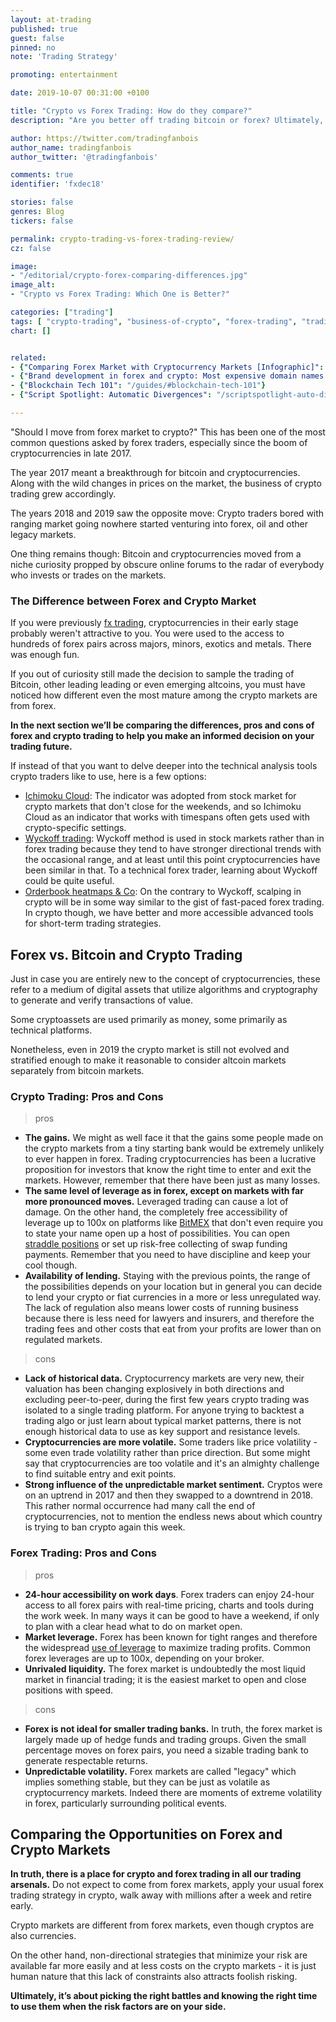 ```yaml
---
layout: at-trading
published: true
guest: false
pinned: no
note: 'Trading Strategy'

promoting: entertainment

date: 2019-10-07 00:31:00 +0100

title: "Crypto vs Forex Trading: How do they compare?"
description: "Are you better off trading bitcoin or forex? Ultimately, it’s about picking the battles, and the right trading strategy."

author: https://twitter.com/tradingfanbois
author_name: tradingfanbois
author_twitter: '@tradingfanbois'

comments: true
identifier: 'fxdec18'

stories: false
genres: Blog
tickers: false

permalink: crypto-trading-vs-forex-trading-review/
cz: false

image:
- "/editorial/crypto-forex-comparing-differences.jpg"
image_alt:
- "Crypto vs Forex Trading: Which One is Better?"

categories: ["trading"]
tags: [ "crypto-trading", "business-of-crypto", "forex-trading", "trading-strategy"]
chart: []


related:
- {"Comparing Forex Market with Cryptocurrency Markets [Infographic]": "https://www.thebusinessofcrypto.com/articles/forex-vs-crypto-markets-infographic/"}
- {"Brand development in forex and crypto: Most expensive domain names [Infographic]": "https://www.thebusinessofcrypto.com/articles/brand-development-forex-crypto-infographic/"}
- {"Blockchain Tech 101": "/guides/#blockchain-tech-101"}
- {"Script Spotlight: Automatic Divergences": "/scriptspotlight-auto-divergences/"}

---
```


"Should I move from forex market to crypto?" This has been one of the most common questions asked by forex traders, especially since the boom of cryptocurrencies in late 2017.

The year 2017 meant a breakthrough for bitcoin and cryptocurrencies. Along with the wild changes in prices on the market, the business of crypto trading grew accordingly.

The years 2018 and 2019 saw the opposite move: Crypto traders bored with ranging market going nowhere started venturing into forex, oil and other legacy markets.

One thing remains though: Bitcoin and cryptocurrencies moved from a niche curiosity propped by obscure online forums to the radar of everybody who invests or trades on the markets.

### The Difference between Forex and Crypto Market

If you were previously [fx trading](https://www.home.saxo/en-gb/products/forex), cryptocurrencies in their early stage probably weren't attractive to you. You were used to the access to hundreds of forex pairs across majors, minors, exotics and metals. There was enough fun.

If you out of curiosity still made the decision to sample the trading of Bitcoin, other leading leading or even emerging altcoins, you must have noticed how different even the most mature among the crypto markets are from forex.

**In the next section we’ll be comparing the differences, pros and cons of forex and crypto trading to help you make an informed decision on your trading future.**

If instead of that you want to delve deeper into the technical analysis tools crypto traders like to use, here is a few options:

* [Ichimoku Cloud](/ichimoku-cloud/): The indicator was adopted from stock market for crypto markets that don't close for the weekends, and so Ichimoku Cloud as an indicator that works with timespans often gets used with crypto-specific settings.
* [Wyckoff trading](/strategy/wyckoff-ranging-markets): Wyckoff method is used in stock markets rather than in forex trading because they tend to have stronger directional trends with the occasional range, and at least until this point cryptocurrencies have been similar in that. To a technical forex trader, learning about Wyckoff could be quite useful.
* [Orderbook heatmaps & Co](/strategy/scalping): On the contrary to Wyckoff, scalping in crypto will be in some way similar to the gist of fast-paced forex trading. In crypto though, we have better and more accessible advanced tools for short-term trading strategies.

## Forex vs. Bitcoin and Crypto Trading

Just in case you are entirely new to the concept of cryptocurrencies, these refer to a medium of digital assets that utilize algorithms and cryptography to generate and verify transactions of value.

Some cryptoassets are used primarily as money, some primarily as technical platforms.

Nonetheless, even in 2019 the crypto market is still not evolved and stratified enough to make it reasonable to consider altcoin markets separately from bitcoin markets.

### Crypto Trading: Pros and Cons

> pros

* **The gains.** We might as well face it that the gains some people made on the crypto markets from a tiny starting bank would be extremely unlikely to ever happen in forex. Trading cryptocurrencies has been a lucrative proposition for investors that know the right time to enter and exit the markets. However, remember that there have been just as many losses.
* **The same level of leverage as in forex, except on markets with far more pronounced moves.** Leveraged trading can cause a lot of damage. On the other hand, the completely free accessibility of leverage up to 100x on platforms like [BitMEX](http://bit.ly/melancholic-100x) that don't even require you to state your name open up a host of possibilities. You can open [straddle positions](https://www.investopedia.com/terms/s/straddle.asp) or set up risk-free collecting of swap funding payments. Remember that you need to have discipline and keep your cool though.
* **Availability of lending.** Staying with the previous points, the range of the possibilities depends on your location but in general you can decide to lend your crypto or fiat currencies in a more or less unregulated way. The lack of regulation also means lower costs of running business because there is less need for lawyers and insurers, and therefore the trading fees and other costs that eat from your profits are lower than on regulated markets.


> cons

* **Lack of historical data.** Cryptocurrency markets are very new, their valuation has been changing explosively in both directions and excluding peer-to-peer, during the first few years crypto trading was isolated to a single trading platform. For anyone trying to backtest a trading algo or just learn about typical market patterns, there is not enough historical data to use as key support and resistance levels.
* **Cryptocurrencies are more volatile.** Some traders like price volatility - some even trade volatility rather than price direction. But some might say that cryptocurrencies are too volatile and it's an almighty challenge to find suitable entry and exit points.
* **Strong influence of the unpredictable market sentiment.** Cryptos were on an uptrend in 2017 and then they  swapped to a downtrend in 2018. This rather normal occurrence had many call the end of cryptocurrencies, not to mention the endless news about which country is trying to ban crypto again this week.


### Forex Trading: Pros and Cons

> pros

* **24-hour accessibility on work days**. Forex traders can enjoy 24-hour access to all forex pairs with real-time pricing, charts and tools during the work week. In many ways it can be good to have a weekend, if only to plan with a clear head what to do on  market open.
* **Market leverage.** Forex has been known for tight ranges and therefore the widespread [use of leverage](https://www.investopedia.com/articles/forex/07/forex_leverage.asp) to maximize trading profits. Common forex leverages are up to 100x, depending on your broker.
* **Unrivaled liquidity.** The forex market is undoubtedly the most liquid market in financial trading; it is the easiest market to open and close positions with speed.

> cons

* **Forex is not ideal for smaller trading banks.** In truth, the forex market is largely made up of hedge funds and trading groups. Given the small percentage moves on forex pairs, you need a sizable trading bank to generate respectable returns.
* **Unpredictable volatility.** Forex markets are called "legacy" which implies something stable, but they can be just as volatile as cryptocurrency markets. Indeed there are moments of extreme volatility in forex, particularly surrounding political events.

## Comparing the Opportunities on Forex and Crypto Markets

**In truth, there is a place for crypto and forex trading in all our trading arsenals.** Do not expect to come from forex markets, apply your usual forex trading strategy in crypto, walk away with millions after a week and retire early.

Crypto markets are different from forex markets, even though cryptos are also currencies.

On the other hand, non-directional strategies that minimize your risk are available far more easily and at less costs on the crypto markets - it is just human nature that this lack of constraints also attracts foolish risking.

**Ultimately, it’s about picking the right battles and knowing the right time to use them when the risk factors are on your side.**
